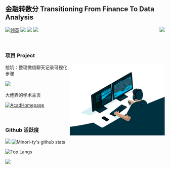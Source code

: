 ## 金融转数分 Transitioning From Finance To Data Analysis
<img align="right" src="https://count.getloli.com/get/@:Minori-ty?theme=rule34">


[![领英](https://img.shields.io/badge/领英-Linkedin-blue)](https://www.linkedin.com/in/shanshan-wang-19b2411aa/)
![](https://img.shields.io/badge/性格-ENFP-red) 
![](https://img.shields.io/badge/喜欢-学代码-purple) 
![](https://img.shields.io/badge/爱好-看剧-pink)
<br><br><br>


### 项目 Project

<img align="right" alt="GIF" src="code.gif" width="300" height="80%" />
 
挖坑：整理微信聊天记录可视化步骤

[![](https://github-readme-stats.vercel.app/api/pin/?username=muoujiang&repo=WeChat_DataAnalysis)](https://github.com/muoujiang/WeChat_DataAnalysis/blob/main/README.md)

大佬弄的学术主页

[![AcadHomepage](https://github-readme-stats.vercel.app/api/pin/?username=muoujiang&repo=muoujiang.github.io)](https://github.com/muoujiang/muoujiang.github.io)
<br><br><br>



### Github 活跃度

[![](https://activity-graph.herokuapp.com/graph?username=muoujiang&theme=dracula)](https://github.com/ashutosh00710/github-readme-activity-graph)
![Minori-ty's github stats](https://github-readme-stats.vercel.app/api?username=muoujiang&show_icons=true&theme=vue)

![Top Langs](https://github-readme-stats.vercel.app/api/top-langs/?username=muoujiang&langs_count=6)

![](https://github-readme-stats.vercel.app/api/top-langs/?username=muoujiang&layout=compact&langs_count=6)








<!--
**muoujiang/muoujiang** is a ✨ _special_ ✨ repository because its `README.md` (this file) appears on your GitHub profile.

Here are some ideas to get you started:

- 🔭 I’m currently working on ...
- 🌱 I’m currently learning ...
- 👯 I’m looking to collaborate on ...
- 🤔 I’m looking for help with ...
- 💬 Ask me about ...
- 📫 How to reach me: ...
- 😄 Pronouns: ...
- ⚡ Fun fact: ...
-->
